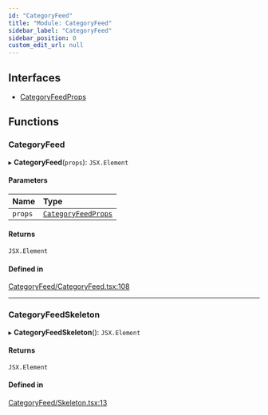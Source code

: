 ```yaml
---
id: "CategoryFeed"
title: "Module: CategoryFeed"
sidebar_label: "CategoryFeed"
sidebar_position: 0
custom_edit_url: null
---
```


## Interfaces

- [CategoryFeedProps](../interfaces/CategoryFeed.CategoryFeedProps.md)

## Functions

### CategoryFeed

▸ **CategoryFeed**(`props`): `JSX.Element`

#### Parameters

| Name | Type |
| :------ | :------ |
| `props` | [`CategoryFeedProps`](../interfaces/CategoryFeed.CategoryFeedProps.md) |

#### Returns

`JSX.Element`

#### Defined in

[CategoryFeed/CategoryFeed.tsx:108](https://github.com/selfcommunity/community-ui/blob/1eb776a/packages/sc-templates/src/components/CategoryFeed/CategoryFeed.tsx#L108)

___

### CategoryFeedSkeleton

▸ **CategoryFeedSkeleton**(): `JSX.Element`

#### Returns

`JSX.Element`

#### Defined in

[CategoryFeed/Skeleton.tsx:13](https://github.com/selfcommunity/community-ui/blob/1eb776a/packages/sc-templates/src/components/CategoryFeed/Skeleton.tsx#L13)
